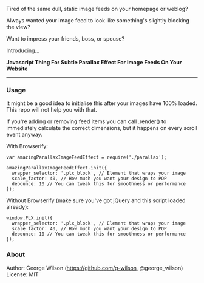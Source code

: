 Tired of the same dull, static image feeds on your homepage or weblog?

Always wanted your image feed to look like something's slightly blocking the view?

Want to impress your friends, boss, or spouse?

Introducing...

**Javascript Thing For Subtle Parallax Effect For Image Feeds On Your Website**

---

### Usage

It might be a good idea to initialise this after your images have 100% loaded. This repo will not help you with that.

If you're adding or removing feed items you can call .render() to immediately calculate the correct dimensions, but it happens on every scroll event anyway.

With Browserify:

```
var amazingParallaxImageFeedEffect = require('./parallax');

amazingParallaxImageFeedEffect.init({
  wrapper_selector: '.plx_block', // Element that wraps your image
  scale_factor: 40, // How much you want your design to POP
  debounce: 10 // You can tweak this for smoothness or performance
});
```

Without Browserify (make sure you've got jQuery and this script loaded already):

```
window.PLX.init({
  wrapper_selector: '.plx_block', // Element that wraps your image
  scale_factor: 40, // How much you want your design to POP
  debounce: 10 // You can tweak this for smoothness or performance
});
```

### About

Author: George Wilson (https://github.com/g-wilson, @george_wilson)
License: MIT
